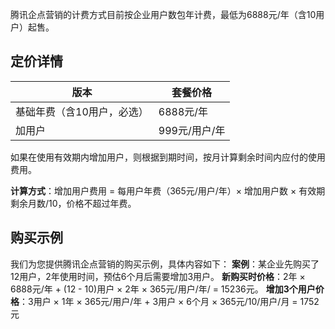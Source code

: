 腾讯企点营销的计费方式目前按企业用户数包年计费，最低为6888元/年（含10用户）起售。


## 定价详情

| 版本 | 套餐价格 | 
|---------|---------|
| 基础年费（含10用户，必选） | 6888元/年 | 
| 加用户 | 999元/用户/年 | 




如果在使用有效期内增加用户，则根据到期时间，按月计算剩余时间内应付的使用费用。

**计算方式**：增加用户费用 = 每用户年费（365元/用户/年）× 增加用户数 × 有效期剩余月数/10，价格不超过年费。

## 购买示例

我们为您提供腾讯企点营销的购买示例，具体内容如下：
**案例**：某企业先购买了12用户，2年使用时间，预估6个月后需要增加3用户。
**新购买时价格**：2年 × 6888元/年 + (12 - 10)用户 × 2年 × 365元/用户/年/ = 15236元。
**增加3个用户价格**：3用户 × 1年 × 365元/用户/年 + 3用户 × 6个月 × 365元/10/用户/月 = 1752元

